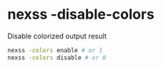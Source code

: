 # nexss -disable-colors

Disable colorized output result

```sh
nexss -colors enable # or 1
nexss -colors disable # or 0
```
